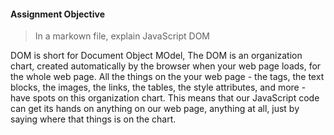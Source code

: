 #### Assignment Objective
>In a markown file, explain JavaScript DOM

DOM is short for Document Object MOdel, The DOM is an organization chart, created automatically by the browser when your web page loads, for the whole web page. All the things on the your web page - the tags, the text blocks, the images, the links, the tables, the style attributes, and more - have spots on this organization chart. This means that our JavaScript code can get its hands on anything on our web page, anything at all, just by saying where that things is on the chart.

